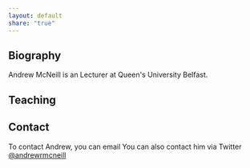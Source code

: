 ```yaml
---
layout: default
share: "true"
---
```


## Biography
Andrew McNeill is an Lecturer at Queen's University Belfast.

## Teaching


## Contact
To contact Andrew, you can email 
You can also contact him via Twitter [@andrewrmcneill](https://twitter.com/andrewrmcneill "@andrewrmcneill")